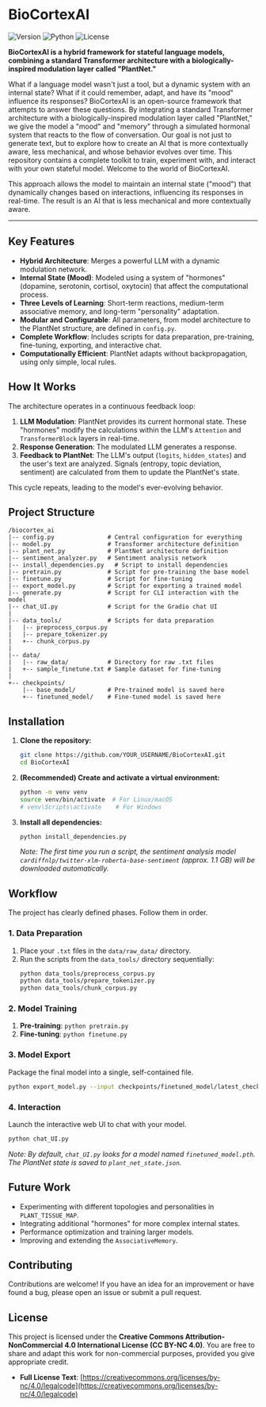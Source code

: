 # BioCortexAI

![Version](https://img.shields.io/badge/version-1.0--beta-blue)
![Python](https://img.shields.io/badge/python-3.9+-blue.svg)
![License](https://img.shields.io/badge/license-CC--BY--NC--4.0-lightgrey)

**BioCortexAI is a hybrid framework for stateful language models, combining a standard Transformer architecture with a biologically-inspired modulation layer called "PlantNet."**

What if a language model wasn't just a tool, but a dynamic system with an internal state? What if it could remember, adapt, and have its "mood" influence its responses?
BioCortexAI is an open-source framework that attempts to answer these questions.
By integrating a standard Transformer architecture with a biologically-inspired modulation layer called "PlantNet," we give the model a "mood" and "memory" through a simulated hormonal system that reacts to the flow of conversation.
Our goal is not just to generate text, but to explore how to create an AI that is more contextually aware, less mechanical, and whose behavior evolves over time.
This repository contains a complete toolkit to train, experiment with, and interact with your own stateful model. Welcome to the world of BioCortexAI.

This approach allows the model to maintain an internal state ("mood") that dynamically changes based on interactions, influencing its responses in real-time. The result is an AI that is less mechanical and more contextually aware.

---

## Key Features

- **Hybrid Architecture**: Merges a powerful LLM with a dynamic modulation network.
- **Internal State (Mood)**: Modeled using a system of "hormones" (dopamine, serotonin, cortisol, oxytocin) that affect the computational process.
- **Three Levels of Learning**: Short-term reactions, medium-term associative memory, and long-term "personality" adaptation.
- **Modular and Configurable**: All parameters, from model architecture to the PlantNet structure, are defined in `config.py`.
- **Complete Workflow**: Includes scripts for data preparation, pre-training, fine-tuning, exporting, and interactive chat.
- **Computationally Efficient**: PlantNet adapts without backpropagation, using only simple, local rules.

## How It Works

The architecture operates in a continuous feedback loop:

1.  **LLM Modulation**: PlantNet provides its current hormonal state. These "hormones" modify the calculations within the LLM's `Attention` and `TransformerBlock` layers in real-time.
2.  **Response Generation**: The modulated LLM generates a response.
3.  **Feedback to PlantNet**: The LLM's output (`logits`, `hidden_states`) and the user's text are analyzed. Signals (entropy, topic deviation, sentiment) are calculated from them to update the PlantNet's state.

This cycle repeats, leading to the model's ever-evolving behavior.

## Project Structure
```
/biocortex_ai
|-- config.py               # Central configuration for everything
|-- model.py                # Transformer architecture definition
|-- plant_net.py            # PlantNet architecture definition
|-- sentiment_analyzer.py   # Sentiment analysis network
|-- install_dependencies.py   # Script to install dependencies
|-- pretrain.py             # Script for pre-training the base model
|-- finetune.py             # Script for fine-tuning
|-- export_model.py         # Script for exporting a trained model
|-- generate.py             # Script for CLI interaction with the model
|-- chat_UI.py              # Script for the Gradio chat UI
|
|-- data_tools/             # Scripts for data preparation
|   |-- preprocess_corpus.py
|   |-- prepare_tokenizer.py
|   +-- chunk_corpus.py
|
|-- data/
|   |-- raw_data/           # Directory for raw .txt files
|   +-- sample_finetune.txt # Sample dataset for fine-tuning
|
+-- checkpoints/
    |-- base_model/         # Pre-trained model is saved here
    +-- finetuned_model/    # Fine-tuned model is saved here
```

## Installation

1.  **Clone the repository:**
    ```bash
    git clone https://github.com/YOUR_USERNAME/BioCortexAI.git
    cd BioCortexAI
    ```
2.  **(Recommended) Create and activate a virtual environment:**
    ```bash
    python -m venv venv
    source venv/bin/activate  # For Linux/macOS
    # venv\Scripts\activate    # For Windows
    ```
3.  **Install all dependencies:**
    ```bash
    python install_dependencies.py
    ```
    *Note: The first time you run a script, the sentiment analysis model `cardiffnlp/twitter-xlm-roberta-base-sentiment` (approx. 1.1 GB) will be downloaded automatically.*

## Workflow

The project has clearly defined phases. Follow them in order.

### 1. Data Preparation
1.  Place your `.txt` files in the `data/raw_data/` directory.
2.  Run the scripts from the `data_tools/` directory sequentially:
    ```bash
    python data_tools/preprocess_corpus.py
    python data_tools/prepare_tokenizer.py
    python data_tools/chunk_corpus.py
    ```

### 2. Model Training
1.  **Pre-training**: `python pretrain.py`
2.  **Fine-tuning**: `python finetune.py`

### 3. Model Export
Package the final model into a single, self-contained file.
```bash
python export_model.py --input checkpoints/finetuned_model/latest_checkpoint.pt --output biocortex_model.pth
```

### 4. Interaction
Launch the interactive web UI to chat with your model.
```bash
python chat_UI.py
```
*Note: By default, `chat_UI.py` looks for a model named `finetuned_model.pth`. The PlantNet state is saved to `plant_net_state.json`.*

## Future Work
- Experimenting with different topologies and personalities in `PLANT_TISSUE_MAP`.
- Integrating additional "hormones" for more complex internal states.
- Performance optimization and training larger models.
- Improving and extending the `AssociativeMemory`.

## Contributing
Contributions are welcome! If you have an idea for an improvement or have found a bug, please open an issue or submit a pull request.

## License
This project is licensed under the **Creative Commons Attribution-NonCommercial 4.0 International License (CC BY-NC 4.0)**.
You are free to share and adapt this work for non-commercial purposes, provided you give appropriate credit.
- **Full License Text**: [https://creativecommons.org/licenses/by-nc/4.0/legalcode](https://creativecommons.org/licenses/by-nc/4.0/legalcode)

